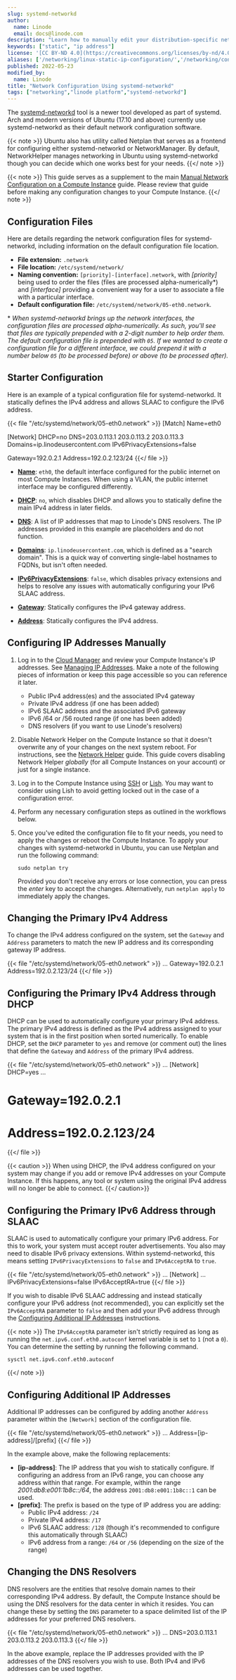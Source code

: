 ```yaml
---
slug: systemd-networkd
author:
  name: Linode
  email: docs@linode.com
description: "Learn how to manually edit your distribution-specific network configuration files to set static IPs, routes and DNS."
keywords: ["static", "ip address"]
license: '[CC BY-ND 4.0](https://creativecommons.org/licenses/by-nd/4.0)'
aliases: ['/networking/linux-static-ip-configuration/','/networking/configuring-static-ip-interfaces/','/networking/linode-network/linux-static-ip-configuration/']
published: 2022-05-23
modified_by:
  name: Linode
title: "Network Configuration Using systemd-networkd"
tags: ["networking","linode platform","systemd-networkd"]
---
```


The [systemd-networkd](https://wiki.archlinux.org/title/systemd-networkd) tool is a newer tool developed as part of systemd. Arch and modern versions of Ubuntu (17.10 and above) currently use systemd-networkd as their default network configuration software.

{{< note >}}
Ubuntu also has utility called Netplan that serves as a frontend for configuring either systemd-networkd or NetworkManager. By default, NetworkHelper manages networking in Ubuntu using systemd-networkd though you can decide which one works best for your needs.
{{</ note >}}

{{< note >}}
This guide serves as a supplement to the main [Manual Network Configuration on a Compute Instance](/docs/guides/manual-network-configuration/) guide. Please review that guide before making any configuration changes to your Compute Instance.
{{</ note >}}

## Configuration Files

Here are details regarding the network configuration files for systemd-networkd, including information on the default configuration file location.

- **File extension:** `.network`
- **File location:** `/etc/systemd/network/`
- **Naming convention:** `[priority]-[interface].network`, with *[priority]* being used to order the files (files are processed alpha-numerically\*) and *[interface]* providing a convenient way for a user to associate a file with a particular interface.
- **Default configuration file:** `/etc/systemd/network/05-eth0.network`.

\* *When systemd-networkd brings up the network interfaces, the configuration files are processed alpha-numerically. As such, you'll see that files are typically prepended with a 2-digit number to help order them. The default configuration file is prepended with `05`. If we wanted to create a configuration file for a different interface, we could prepend it with a number below `05` (to be processed before) or above (to be processed after).*

## Starter Configuration

Here is an example of a typical configuration file for systemd-networkd. It statically defines the IPv4 address and allows SLAAC to configure the IPv6 address.

{{< file "/etc/systemd/network/05-eth0.network" >}}
[Match]
Name=eth0

[Network]
DHCP=no
DNS=203.0.113.1 203.0.113.2 203.0.113.3
Domains=ip.linodeusercontent.com
IPv6PrivacyExtensions=false

Gateway=192.0.2.1
Address=192.0.2.123/24
{{</ file >}}

- [**Name**](https://www.freedesktop.org/software/systemd/man/systemd.network.html#Name=): `eth0`, the default interface configured for the public internet on most Compute Instances. When using a VLAN, the public internet interface may be configured differently.

- [**DHCP**](https://www.freedesktop.org/software/systemd/man/systemd.network.html#DHCP=): `no`, which disables DHCP and allows you to statically define the main IPv4 address in later fields.

- [**DNS**](https://www.freedesktop.org/software/systemd/man/systemd.network.html#DNS=): A list of IP addresses that map to Linode's DNS resolvers. The IP addresses provided in this example are placeholders and do not function.

- [**Domains**](https://www.freedesktop.org/software/systemd/man/systemd.network.html#Domains=): `ip.linodeusercontent.com`, which is defined as a "search domain". This is a quick way of converting single-label hostnames to FQDNs, but isn't often needed.

- [**IPv6PrivacyExtensions**](https://www.freedesktop.org/software/systemd/man/systemd.network.html#IPv6PrivacyExtensions=): `false`, which disables privacy extensions and helps to resolve any issues with automatically configuring your IPv6 SLAAC address.

- [**Gateway**](https://www.freedesktop.org/software/systemd/man/systemd.network.html#Gateway=): Statically configures the IPv4 gateway address.

- [**Address**](https://www.freedesktop.org/software/systemd/man/systemd.network.html#Gateway=): Statically configures the IPv4 address.

## Configuring IP Addresses Manually

1. Log in to the [Cloud Manager](https://cloud.linode.com/) and review your Compute Instance's IP addresses. See [Managing IP Addresses](/docs/guides/managing-ip-addresses/). Make a note of the following pieces of information or keep this page accessible so you can reference it later.

    - Public IPv4 address(es) and the associated IPv4 gateway
    - Private IPv4 address (if one has been added)
    - IPv6 SLAAC address and the associated IPv6 gateway
    - IPv6 /64 or /56 routed range (if one has been added)
    - DNS resolvers (if you want to use Linode's resolvers)

1. Disable Network Helper on the Compute Instance so that it doesn't overwrite any of your changes on the next system reboot. For instructions, see the [Network Helper](/docs/guides/network-helper/#single-per-linode) guide. This guide covers disabling Network Helper *globally* (for all Compute Instances on your account) or just for a single instance.

1. Log in to the Compute Instance using [SSH](/docs/guides/connect-to-server-over-ssh/) or [Lish](/docs/guides/using-the-lish-console/). You may want to consider using Lish to avoid getting locked out in the case of a configuration error.

1. Perform any necessary configuration steps as outlined in the workflows below.

1.  Once you've edited the configuration file to fit your needs, you need to apply the changes or reboot the Compute Instance. To apply your changes with systemd-networkd in Ubuntu, you can use Netplan and run the following command:

        sudo netplan try

    Provided you don't receive any errors or lose connection, you can press the *enter* key to accept the changes. Alternatively, run `netplan apply` to immediately apply the changes.

## Changing the Primary IPv4 Address

To change the IPv4 address configured on the system, set the `Gateway` and `Address` parameters to match the new IP address and its corresponding gateway IP address.

{{< file "/etc/systemd/network/05-eth0.network" >}}
...
Gateway=192.0.2.1
Address=192.0.2.123/24
{{</ file >}}

## Configuring the Primary IPv4 Address through DHCP

DHCP can be used to automatically configure your primary IPv4 address. The primary IPv4 address is defined as the IPv4 address assigned to your system that is in the first position when sorted numerically. To enable DHCP, set the `DHCP` parameter to `yes` and remove (or comment out) the lines that define the `Gateway` and `Address` of the primary IPv4 address.

{{< file "/etc/systemd/network/05-eth0.network" >}}
...
[Network]
DHCP=yes
...
# Gateway=192.0.2.1
# Address=192.0.2.123/24
{{</ file >}}

{{< caution >}}
When using DHCP, the IPv4 address configured on your system may change if you add or remove IPv4 addresses on your Compute Instance. If this happens, any tool or system using the original IPv4 address will no longer be able to connect.
{{</ caution>}}

## Configuring the Primary IPv6 Address through SLAAC

SLAAC is used to automatically configure your primary IPv6 address. For this to work, your system must accept router advertisements. You also may need to disable IPv6 privacy extensions. Within systemd-networkd, this means setting `IPv6PrivacyExtensions` to `false` and `IPv6AcceptRA` to `true`.

{{< file "/etc/systemd/network/05-eth0.network" >}}
...
[Network]
...
IPv6PrivacyExtensions=false
IPv6AcceptRA=true
{{</ file >}}

If you wish to disable IPv6 SLAAC addressing and instead statically configure your IPv6 address (not recommended), you can explicitly set the `IPv6AcceptRA` parameter to `false` and then add your IPv6 address through the [Configuring Additional IP Addresses](#configuring-additional-ip-addresses) instructions.

{{< note >}}
The `IPv6AcceptRA` parameter isn't strictly required as long as running the `net.ipv6.conf.eth0.autoconf` kernel variable is set to `1` (not a `0`). You can determine the setting by running the following command.

    sysctl net.ipv6.conf.eth0.autoconf
{{</ note >}}

## Configuring Additional IP Addresses

Additional IP addresses can be configured by adding another `Address` parameter within the `[Network]` section of the configuration file.

{{< file "/etc/systemd/network/05-eth0.network" >}}
...
Address=[ip-address]/[prefix]
{{</ file >}}

In the example above, make the following replacements:

- **[ip-address]**: The IP address that you wish to statically configure. If configuring an address from an IPv6 range, you can choose any address within that range. For example, within the range *2001:db8:e001:1b8c::/64*, the address `2001:db8:e001:1b8c::1` can be used.
- **[prefix]**: The prefix is based on the type of IP address you are adding:
    - Public IPv4 address: `/24`
    - Private IPv4 address: `/17`
    - IPv6 SLAAC address: `/128` (though it's recommended to configure this automatically through SLAAC)
    - IPv6 address from a range: `/64` or `/56` (depending on the size of the range)

## Changing the DNS Resolvers

DNS resolvers are the entities that resolve domain names to their corresponding IPv4 address. By default, the Compute Instance should be using the DNS resolvers for the data center in which it resides. You can change these by setting the `DNS` parameter to a space delimited list of the IP addresses for your preferred DNS resolvers.

{{< file "/etc/systemd/network/05-eth0.network" >}}
...
DNS=203.0.113.1 203.0.113.2 203.0.113.3
{{</ file >}}

In the above example, replace the IP addresses provided with the IP addresses of the DNS resolvers you wish to use. Both IPv4 and IPv6 addresses can be used together.